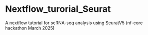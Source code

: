 # Nextflow_turorial_Seurat
A nextflow tutorial for scRNA-seq analysis using SeuratV5 (nf-core hackathon March 2025)
